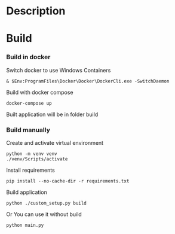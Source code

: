 # Description

# Build
### Build in docker


Switch docker to use Windows Containers

`& $Env:ProgramFiles\Docker\Docker\DockerCli.exe -SwitchDaemon`

Build with docker compose

`docker-compose up`

Built application will be in folder build
### Build manually
Create and activate virtual environment
```
python -m venv venv
./venv/Scripts/activate
```
Install requirements
```
pip install --no-cache-dir -r requirements.txt
```
Build application

`python ./custom_setup.py build`

Or You can use it without build

`python main.py`
